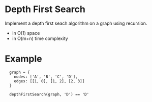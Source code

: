 # Depth First Search

Implement a depth first seach algorithm on a graph using recursion.

- in O(1) space
- in O(m+n) time complexity

# Example

```
  graph = {
    nodes: ['A', 'B', 'C', 'D'],
    edges: [[1, 0], [1, 2], [2, 3]]
  }

  depthFirstSearch(graph, 'D') == 'D'
```
